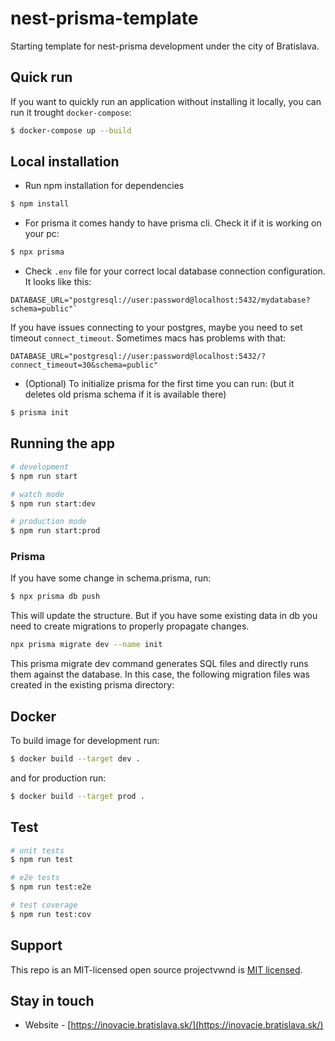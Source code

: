 # nest-prisma-template

Starting template for nest-prisma development under the city of Bratislava.

## Quick run

If you want to quickly run an application without installing it locally, you can run it trought `docker-compose`:
```bash
$ docker-compose up --build
```





## Local installation

- Run npm installation for dependencies

```bash
$ npm install
```

- For prisma it comes handy to have prisma cli. Check it if it is working on your pc:

```bash
$ npx prisma
```

- Check `.env` file for your correct local database connection configuration. It looks like this:

```env
DATABASE_URL="postgresql://user:password@localhost:5432/mydatabase?schema=public"`
```

If you have issues connecting to your postgres, maybe you need to set timeout `connect_timeout`. Sometimes macs has problems with that:

```env
DATABASE_URL="postgresql://user:password@localhost:5432/?connect_timeout=30&schema=public"
```

- (Optional) To initialize prisma for the first time you can run:
(but it deletes old prisma schema if it is available there)

```bash
$ prisma init
```




## Running the app

```bash
# development
$ npm run start

# watch mode
$ npm run start:dev

# production mode
$ npm run start:prod
```

### Prisma
If you have some change in schema.prisma, run:

```bash
$ npx prisma db push
```
This will update the structure. But if you have some existing data in db you need to create migrations to properly propagate changes.

```bash
npx prisma migrate dev --name init
```
This prisma migrate dev command generates SQL files and directly runs them against the database. In this case, the following migration files was created in the existing prisma directory:


## Docker


To build image for development run:

```bash
$ docker build --target dev .
```

and for production run:

```bash
$ docker build --target prod .
```

## Test

```bash
# unit tests
$ npm run test

# e2e tests
$ npm run test:e2e

# test coverage
$ npm run test:cov
```

## Support

This repo is an MIT-licensed open source projectvwnd is [MIT licensed](LICENSE).

## Stay in touch

- Website - [https://inovacie.bratislava.sk/](https://inovacie.bratislava.sk/)

##
